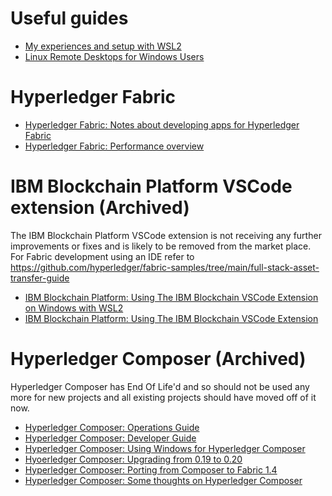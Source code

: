 

# Useful guides

- [My experiences and setup with WSL2](./docs/wsl2/useful.md)
- [Linux Remote Desktops for Windows Users](./docs/linux/remotedesktop.md)

# Hyperledger Fabric

- [Hyperledger Fabric: Notes about developing apps for Hyperledger Fabric](./docs/FabricDeveloper/TOC.md)
- [Hyperledger Fabric: Performance overview](./docs/Performance/FabricPerformance.md)

# IBM Blockchain Platform VSCode extension (Archived)

The IBM Blockchain Platform VSCode extension is not receiving any further improvements or fixes and is likely to be removed from the market place. For Fabric development using an IDE refer to https://github.com/hyperledger/fabric-samples/tree/main/full-stack-asset-transfer-guide


- [IBM Blockchain Platform: Using The IBM Blockchain VSCode Extension on Windows with WSL2](./docs/vscode/windows.md)
- [IBM Blockchain Platform: Using The IBM Blockchain VSCode Extension](./docs/vscode/TOC.md)


# Hyperledger Composer (Archived)

Hyperledger Composer has End Of Life'd and so should not be used any more for new projects and all existing projects should have moved off of it now.

- [Hyperledger Composer: Operations Guide](./docs/Composer/Operations/TOC.md)
- [Hyperledger Composer: Developer Guide](./docs/Composer/Developer/TOC.md)
- [Hyperledger Composer: Using Windows for Hyperledger Composer](./docs/Windows/Intro.md)
- [Hyoerledger Composer: Upgrading from 0.19 to 0.20](./docs/Composer/0.19to0.20/doc.md)
- [Hyperledger Composer: Porting from Composer to Fabric 1.4](./docs/Composer/Porting/TOC.md)
- [Hyperledger Composer: Some thoughts on Hyperledger Composer](./docs/Composer/RiseAndFall/riseandfall.md)

